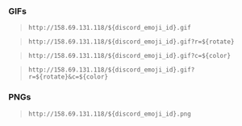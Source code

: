 ### GIFs
> ```http://158.69.131.118/${discord_emoji_id}.gif```

> ```http://158.69.131.118/${discord_emoji_id}.gif?r=${rotate}```

> ```http://158.69.131.118/${discord_emoji_id}.gif?c=${color}```

> ```http://158.69.131.118/${discord_emoji_id}.gif?r=${rotate}&c=${color}```

### PNGs
> ```http://158.69.131.118/${discord_emoji_id}.png```
